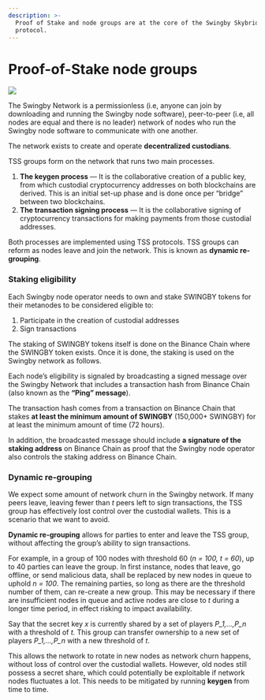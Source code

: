 ```yaml
---
description: >-
  Proof of Stake and node groups are at the core of the Swingby Skybridge
  protocol.
---
```


# Proof-of-Stake node groups

![](https://docs.swingby.network/assets/TSS.png)

The Swingby Network is a permissionless \(i.e, anyone can join by downloading and running the Swingby node software\), peer-to-peer \(i.e, all nodes are equal and there is no leader\) network of nodes who run the Swingby node software to communicate with one another.

The network exists to create and operate **decentralized custodians**. 

TSS groups form on the network that runs two main processes. 

1.  **The keygen process** — It is the collaborative creation of a public key, from which custodial cryptocurrency addresses on both blockchains are derived. This is an initial set-up phase and is done once per “bridge” between two blockchains. 
2. **The transaction signing process** — It is the collaborative signing of cryptocurrency transactions for making payments from those custodial addresses. 

Both processes are implemented using TSS protocols. TSS groups can reform as nodes leave and join the network. This is known as **dynamic re-grouping**.

### **Staking eligibility**

Each Swingby node operator needs to own and stake SWINGBY tokens for their metanodes to be considered eligible to:

1. Participate in the creation of custodial addresses
2. Sign transactions

The staking of SWINGBY tokens itself is done on the Binance Chain where the SWINGBY token exists. Once it is done, the staking is used on the Swingby network as follows.

Each node’s eligibility is signaled by broadcasting a signed message over the Swingby Network that includes a transaction hash from Binance Chain \(also known as the **“Ping” message**\). 

The transaction hash comes from a transaction on Binance Chain that stakes **at least the minimum amount of SWINGBY** \(150,000+ SWINGBY\) for at least the minimum amount of time \(72 hours\).  

In addition, the broadcasted message should include **a signature of the staking address** on Binance Chain as proof that the Swingby node operator also controls the staking address on Binance Chain.

### **Dynamic re-grouping**

We expect some amount of network churn in the Swingby network. If many peers leave, leaving fewer than _t_ peers left to sign transactions, the TSS group has effectively lost control over the custodial wallets. This is a scenario that we want to avoid.

**Dynamic re-grouping** allows for parties to enter and leave the TSS group, without affecting the group’s ability to sign transactions.

For example, in a group of 100 nodes with threshold 60 \(_n = 100, t = 60_\), up to 40 parties can leave the group. In first instance, nodes that leave, go offline, or send malicious data, shall be replaced by new nodes in queue to uphold _n = 100_. The remaining parties, so long as there are the threshold number of them, can re-create a new group. This may be necessary if there are insufficient nodes in queue and active nodes are close to _t_ during a longer time period, in effect risking to impact availability.

Say that the secret key _x_ is currently shared by a set of players _P\_1,…,P\_n_ with a threshold of _t._ This group can transfer ownership to a new set of players _P\_1,…,P\_n_ with a new threshold of _t_.

This allows the network to rotate in new nodes as network churn happens, without loss of control over the custodial wallets. However, old nodes still possess a secret share, which could potentially be exploitable if network nodes fluctuates a lot. This needs to be mitigated by running **keygen** from time to time.

